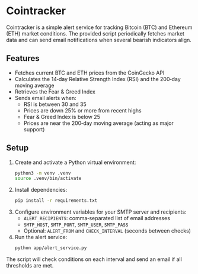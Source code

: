 # Cointracker

Cointracker is a simple alert service for tracking Bitcoin (BTC) and Ethereum (ETH) market conditions. The provided script periodically fetches market data and can send email notifications when several bearish indicators align.

## Features

- Fetches current BTC and ETH prices from the CoinGecko API
- Calculates the 14‑day Relative Strength Index (RSI) and the 200‑day moving average
- Retrieves the Fear & Greed Index
- Sends email alerts when:
  - RSI is between 30 and 35
  - Prices are down 25% or more from recent highs
  - Fear & Greed Index is below 25
  - Prices are near the 200‑day moving average (acting as major support)

## Setup

1. Create and activate a Python virtual environment:
   ```bash
   python3 -m venv .venv
   source .venv/bin/activate
   ```
2. Install dependencies:
   ```bash
   pip install -r requirements.txt
   ```
3. Configure environment variables for your SMTP server and recipients:
   - `ALERT_RECIPIENTS`: comma‑separated list of email addresses
   - `SMTP_HOST`, `SMTP_PORT`, `SMTP_USER`, `SMTP_PASS`
   - Optional: `ALERT_FROM` and `CHECK_INTERVAL` (seconds between checks)
4. Run the alert service:
   ```bash
   python app/alert_service.py
   ```

The script will check conditions on each interval and send an email if all thresholds are met.
